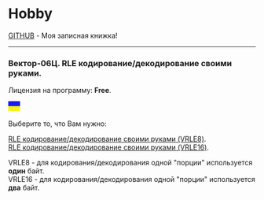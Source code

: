# Hobby
[GITHUB](https://github.com) - Моя записная книжка!

<hr>

### Вектор-06Ц. RLE кодирование/декодирование своими руками.

Лицензия на программу: **Free**.

![](https://github.com/drilnet/rle/blob/master/UA.png)

Выберите то, что Вам нужно:

[RLE кодирование/декодирование своими руками (VRLE8)](https://github.com/drilnet/rle/tree/master/VRLE8).
<br>
[RLE кодирование/декодирование своими руками (VRLE16)](https://github.com/drilnet/rle/tree/master/VRLE16).

VRLE8  - для кодирования/декодирования одной "порции" используется **один** байт.
<br>
VRLE16 - для кодирования/декодирования одной "порции" используется **два** байт.
